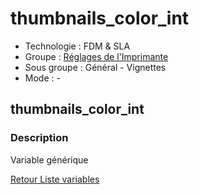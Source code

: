 # thumbnails_color_int

* Technologie : FDM & SLA
* Groupe : [Réglages de l'Imprimante](../printer_settings/printer_settings.md)
* Sous groupe : Général - Vignettes 
* Mode : -

## thumbnails_color_int

### Description

Variable générique

[Retour Liste variables](variable_list.md)